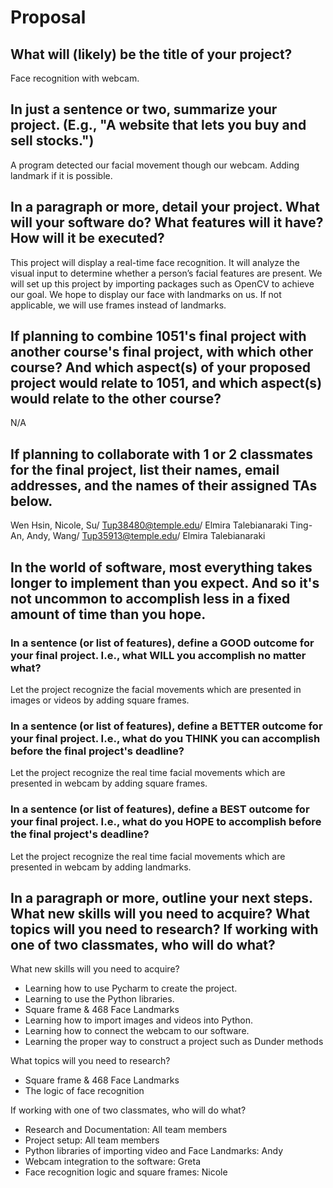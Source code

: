# Proposal

## What will (likely) be the title of your project?

Face recognition with webcam.

## In just a sentence or two, summarize your project. (E.g., "A website that lets you buy and sell stocks.")

A program detected our facial movement though our webcam. Adding landmark if it is possible.

## In a paragraph or more, detail your project. What will your software do? What features will it have? How will it be executed?

This project will display a real-time face recognition. It will analyze the visual input to determine whether a person’s facial features are present. We will set up this project by importing packages such as OpenCV to achieve our goal. We hope to display our face with landmarks on us. If not applicable, we will use frames instead of landmarks.


## If planning to combine 1051's final project with another course's final project, with which other course? And which aspect(s) of your proposed project would relate to 1051, and which aspect(s) would relate to the other course?

N/A

## If planning to collaborate with 1 or 2 classmates for the final project, list their names, email addresses, and the names of their assigned TAs below.

Wen Hsin, Nicole, Su/ Tup38480@temple.edu/ Elmira Talebianaraki
Ting-An, Andy, Wang/ Tup35913@temple.edu/ Elmira Talebianaraki


## In the world of software, most everything takes longer to implement than you expect. And so it's not uncommon to accomplish less in a fixed amount of time than you hope.

### In a sentence (or list of features), define a GOOD outcome for your final project. I.e., what WILL you accomplish no matter what?

Let the project recognize the facial movements which are presented in images or videos by adding square frames.

### In a sentence (or list of features), define a BETTER outcome for your final project. I.e., what do you THINK you can accomplish before the final project's deadline?

Let the project recognize the real time facial movements which are presented in webcam by adding square frames.

### In a sentence (or list of features), define a BEST outcome for your final project. I.e., what do you HOPE to accomplish before the final project's deadline?

Let the project recognize the real time facial movements which are presented in webcam by adding landmarks.

## In a paragraph or more, outline your next steps. What new skills will you need to acquire? What topics will you need to research? If working with one of two classmates, who will do what?
What new skills will you need to acquire?
- Learning how to use Pycharm to create the project.
- Learning to use the Python libraries.
- Square frame & 468 Face Landmarks
- Learning how to import images and videos into Python.
- Learning how to connect the webcam to our software.
- Learning the proper way to construct a project such as Dunder methods

What topics will you need to research?
- Square frame & 468 Face Landmarks 
- The logic of face recognition

If working with one of two classmates, who will do what?
- Research and Documentation: All team members
- Project setup: All team members
- Python libraries of importing video and Face Landmarks: Andy
- Webcam integration to the software: Greta
- Face recognition logic and square frames: Nicole

